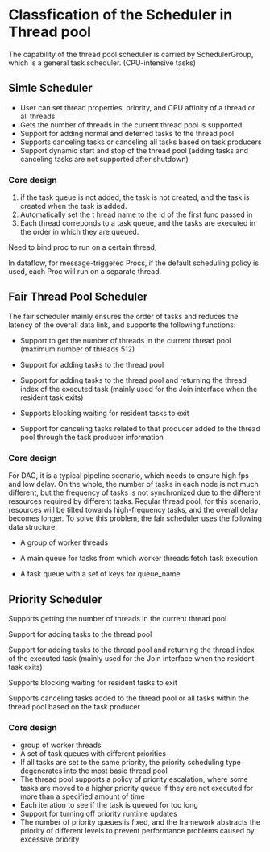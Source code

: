 # Classfication of the Scheduler in Thread pool

The capability of the thread pool scheduler is carried by SchedulerGroup, which is a general task scheduler.
(CPU-intensive tasks)

## Simle Scheduler

+ User can set thread properties, priority, and CPU affinity of a thread or all threads
+ Gets the number of threads in the current thread pool is supported
+ Support for adding normal and deferred tasks to the thread pool
+ Supports canceling tasks or canceling all tasks based on task producers
+ Support dynamic start and stop of the thread pool (adding tasks and canceling tasks are not supported after shutdown)

### Core design

1. if the task queue is not added, the task is not created, and the task is created when the task is added.
2. Automatically set the t hread name to the id of the first func passed in
3. Each thread correponds to a task queue, and the tasks are executed in the order in which they are queued.

Need to bind proc to run on a certain thread;

In dataflow, for message-triggered Procs, if the default scheduling policy is used, each Proc will run on a separate thread.

## Fair Thread Pool Scheduler

The fair scheduler mainly ensures the order of tasks and reduces the latency of the overall data link, and supports the following functions:

+ Support to get the number of threads in the current thread pool (maximum number of threads 512)

+ Support for adding tasks to the thread pool

+ Support for adding tasks to the thread pool and returning the thread index of the executed task (mainly used for the Join interface when the resident task exits)

+ Supports blocking waiting for resident tasks to exit

+ Support for canceling tasks related to that producer added to the thread pool through the task producer information

### Core design

For DAG, it is a typical pipeline scenario, which needs to ensure high fps and low delay. On the whole, the number of tasks in each node is not much different, but the frequency of tasks is not synchronized due to the different resources required by different tasks. Regular thread pool, for this scenario, resources will be tilted towards high-frequency tasks, and the overall delay becomes longer. To solve this problem, the fair scheduler uses the following data structure:

+ A group of worker threads

+ A main queue for tasks from which worker threads fetch task execution

+ A task queue with a set of keys for queue_name



## Priority Scheduler

Supports getting the number of threads in the current thread pool

Support for adding tasks to the thread pool

Support for adding tasks to the thread pool and returning the thread index of the executed task (mainly used for the Join interface when the resident task exits)

Supports blocking waiting for resident tasks to exit

Supports canceling tasks added to the thread pool or all tasks within the thread pool based on the task producer

### Core design

+ group of worker threads
+ A set of task queues with different priorities
+ If all tasks are set to the same priority, the priority scheduling type degenerates into the most basic thread pool
+ The thread pool supports a policy of priority escalation, where some tasks are moved to a higher priority queue if they are not executed for more than a specified amount of time
+ Each iteration to see if the task is queued for too long
+ Support for turning off priority runtime updates
+ The number of priority queues is fixed, and the framework abstracts the priority of different levels to prevent performance problems caused by excessive priority
